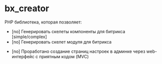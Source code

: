 # bx_creator

PHP библиотека, которая позволяет:
* [no] Генерировать скелеты компоненты для битрикса [simple/complex]
* [no] Генерировать скелет модуля для битрикса
+ [no] Проработано создание страниц настроек в админке через web-интерфейс с приятным кодом (MVC)

